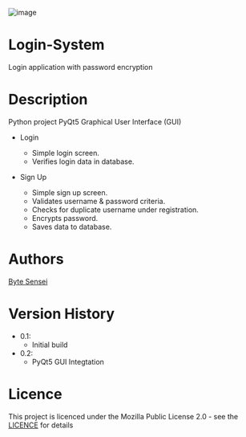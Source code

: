 ![image](https://github.com/bytesenseidk/Login-System/assets/50791042/ea0abf9f-ee43-44eb-9537-268331a88724)

# Login-System
Login application with password encryption

# Description
Python project
PyQt5 Graphical User Interface (GUI)

- Login  
  - Simple login screen.  
  - Verifies login data in database.

- Sign Up  
  - Simple sign up screen.
  - Validates username & password criteria.
  - Checks for duplicate username under registration.
  - Encrypts password.  
  - Saves data to database.

# Authors
[Byte Sensei](https://github.com/bytesenseidk)

# Version History
- 0.1:
  * Initial build
- 0.2:
  * PyQt5 GUI Integtation
   
# Licence
This project is licenced under the Mozilla Public License 2.0 - see the [LICENCE](https://github.com/LarsRosenkilde/MusicPlayer/blob/master/LICENCE) for details
